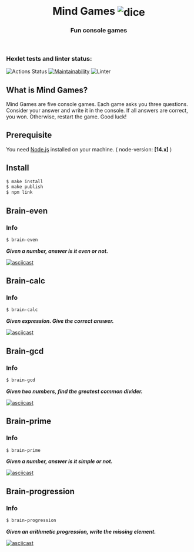 <div align="center">
  <br>
  <h1 >Mind Games <img align="center" src="https://img.icons8.com/doodle/32/000000/dice.png" alt='dice'></h1>
  <h3>Fun console games</h3>
</div>
<br>

### Hexlet tests and linter status:
![Actions Status](https://github.com/Yar56/frontend-project-lvl1/workflows/hexlet-check/badge.svg)
[![Maintainability](https://api.codeclimate.com/v1/badges/a99a88d28ad37a79dbf6/maintainability)](https://codeclimate.com/github/codeclimate/codeclimate/maintainability)
![Linter](https://github.com/Yar56/frontend-project-lvl1/workflows/Linter/badge.svg)

## What is Mind Games?
Mind Games are five console games. Each game asks you three questions. Consider your answer and write it in the console. If all answers are correct, you won. Otherwise, restart the game. Good luck!

## Prerequisite
You need [Node.js](https://nodejs.org) installed on your machine. ( node-version: __[14.x]__ )

## Install
```bash
$ make install
$ make publish
$ npm link
```
## Brain-even 
### Info
```bash
$ brain-even
```
___Given a number, answer is it even or not.___

[![asciicast](https://asciinema.org/a/skA7w85X9nDvUIepFw0gUVEJE.svg)](https://asciinema.org/a/skA7w85X9nDvUIepFw0gUVEJE)

## Brain-calc
### Info
```bash
$ brain-calc
```
___Given expression. Give the correct answer.___

[![asciicast](https://asciinema.org/a/tkMWNCWrD2aWHPIuzi6xXVZi3.svg)](https://asciinema.org/a/tkMWNCWrD2aWHPIuzi6xXVZi3)

## Brain-gcd
### Info
```bash
$ brain-gcd
```
___Given two numbers, find the greatest common divider.___

[![asciicast](https://asciinema.org/a/U4pZLQIjgJTo7tggy1AC62zVN.svg)](https://asciinema.org/a/U4pZLQIjgJTo7tggy1AC62zVN)

## Brain-prime
### Info
```bash
$ brain-prime
```
___Given a number, answer is it simple or not.___

[![asciicast](https://asciinema.org/a/381663.svg)](https://asciinema.org/a/381663)

## Brain-progression
### Info
```bash
$ brain-progression
```
___Given an arithmetic progression, write the missing element.___

[![asciicast](https://asciinema.org/a/Eh1FKYY9EtOeXtzM6neKj6mrS.svg)](https://asciinema.org/a/Eh1FKYY9EtOeXtzM6neKj6mrS)

